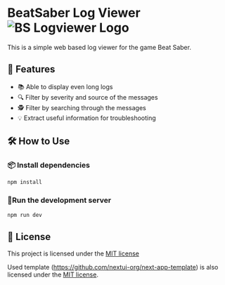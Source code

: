 # BeatSaber Log Viewer ![BS Logviewer Logo](bs-logviewer/blob/master/public/favicon.ico)

This is a simple web based log viewer for the game Beat Saber.

## 🚀 Features

- 📚 Able to display even long logs
- 🔍 Filter by severity and source of the messages
- 🕵️ Filter by searching through the messages
- 💡 Extract useful information for troubleshooting

## 🛠 How to Use

### 📦 Install dependencies

```bash
npm install
```

### 🏃Run the development server

```bash
npm run dev
```

## 📄 License

This project is licensed under the [MIT license](https://github.com/Qwasyx/bs-logviewer/blob/main/LICENSE)

Used template (https://github.com/nextui-org/next-app-template) is also licensed under the [MIT license](https://github.com/nextui-org/next-app-template/blob/main/LICENSE).
